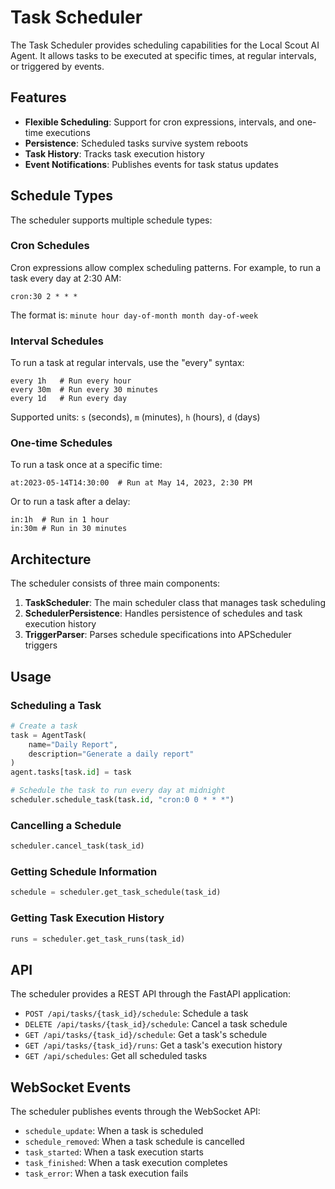 # Task Scheduler

The Task Scheduler provides scheduling capabilities for the Local Scout AI Agent. It allows tasks to be executed at specific times, at regular intervals, or triggered by events.

## Features

- **Flexible Scheduling**: Support for cron expressions, intervals, and one-time executions
- **Persistence**: Scheduled tasks survive system reboots
- **Task History**: Tracks task execution history
- **Event Notifications**: Publishes events for task status updates

## Schedule Types

The scheduler supports multiple schedule types:

### Cron Schedules

Cron expressions allow complex scheduling patterns. For example, to run a task every day at 2:30 AM:

```
cron:30 2 * * *
```

The format is: `minute hour day-of-month month day-of-week`

### Interval Schedules

To run a task at regular intervals, use the "every" syntax:

```
every 1h   # Run every hour
every 30m  # Run every 30 minutes
every 1d   # Run every day
```

Supported units: `s` (seconds), `m` (minutes), `h` (hours), `d` (days)

### One-time Schedules

To run a task once at a specific time:

```
at:2023-05-14T14:30:00  # Run at May 14, 2023, 2:30 PM
```

Or to run a task after a delay:

```
in:1h  # Run in 1 hour
in:30m # Run in 30 minutes
```

## Architecture

The scheduler consists of three main components:

1. **TaskScheduler**: The main scheduler class that manages task scheduling
2. **SchedulerPersistence**: Handles persistence of schedules and task execution history
3. **TriggerParser**: Parses schedule specifications into APScheduler triggers

## Usage

### Scheduling a Task

```python
# Create a task
task = AgentTask(
    name="Daily Report",
    description="Generate a daily report"
)
agent.tasks[task.id] = task

# Schedule the task to run every day at midnight
scheduler.schedule_task(task.id, "cron:0 0 * * *")
```

### Cancelling a Schedule

```python
scheduler.cancel_task(task_id)
```

### Getting Schedule Information

```python
schedule = scheduler.get_task_schedule(task_id)
```

### Getting Task Execution History

```python
runs = scheduler.get_task_runs(task_id)
```

## API

The scheduler provides a REST API through the FastAPI application:

- `POST /api/tasks/{task_id}/schedule`: Schedule a task
- `DELETE /api/tasks/{task_id}/schedule`: Cancel a task schedule
- `GET /api/tasks/{task_id}/schedule`: Get a task's schedule
- `GET /api/tasks/{task_id}/runs`: Get a task's execution history
- `GET /api/schedules`: Get all scheduled tasks

## WebSocket Events

The scheduler publishes events through the WebSocket API:

- `schedule_update`: When a task is scheduled
- `schedule_removed`: When a task schedule is cancelled
- `task_started`: When a task execution starts
- `task_finished`: When a task execution completes
- `task_error`: When a task execution fails